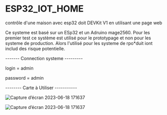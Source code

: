 # ESP32_IOT_HOME
contrôle d'une maison avec esp32 doit DEVKit V1 en utilisant une page web 

Ce systeme est basé sur un ESp32 et un Adruino mage2560. Pour les premier test ce système est utilisé pour le prototypage et non pour les systeme de production. 
Alors l'utilisé pour les systeme de rpo*duit iont includ des risque potentielle. 


  ------- Connection systeme ---------

login    = admin

password = admin


-------- Carte à Utiliser -----------

![Capture d’écran 2023-06-18 171637](https://github.com/MarcYoba/ESP32_IOT_HOME/assets/120997273/b61cc637-ef72-4c55-a0f9-0f9ac90b21b9)

![Capture d’écran 2023-06-18 171637](https://github.com/MarcYoba/ESP32_IOT_HOME/assets/120997273/d151e914-d029-4913-a4c8-d3750adbbe38)

